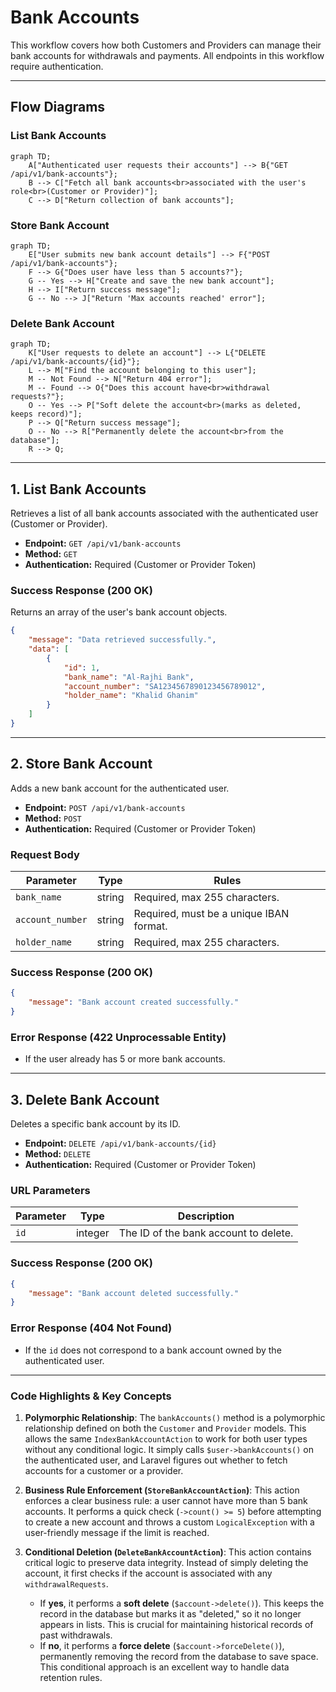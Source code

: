 # Bank Accounts

This workflow covers how both Customers and Providers can manage their bank accounts for withdrawals and payments. All endpoints in this workflow require authentication.

---

## Flow Diagrams

### List Bank Accounts
```mermaid
graph TD;
    A["Authenticated user requests their accounts"] --> B{"GET /api/v1/bank-accounts"};
    B --> C["Fetch all bank accounts<br>associated with the user's role<br>(Customer or Provider)"];
    C --> D["Return collection of bank accounts"];
```

### Store Bank Account
```mermaid
graph TD;
    E["User submits new bank account details"] --> F{"POST /api/v1/bank-accounts"};
    F --> G{"Does user have less than 5 accounts?"};
    G -- Yes --> H["Create and save the new bank account"];
    H --> I["Return success message"];
    G -- No --> J["Return 'Max accounts reached' error"];
```

### Delete Bank Account
```mermaid
graph TD;
    K["User requests to delete an account"] --> L{"DELETE /api/v1/bank-accounts/{id}"};
    L --> M["Find the account belonging to this user"];
    M -- Not Found --> N["Return 404 error"];
    M -- Found --> O{"Does this account have<br>withdrawal requests?"};
    O -- Yes --> P["Soft delete the account<br>(marks as deleted, keeps record)"];
    P --> Q["Return success message"];
    O -- No --> R["Permanently delete the account<br>from the database"];
    R --> Q;
```

---

## 1. List Bank Accounts

Retrieves a list of all bank accounts associated with the authenticated user (Customer or Provider).

-   **Endpoint:** `GET /api/v1/bank-accounts`
-   **Method:** `GET`
-   **Authentication:** Required (Customer or Provider Token)

### Success Response (200 OK)
Returns an array of the user's bank account objects.
```json
{
    "message": "Data retrieved successfully.",
    "data": [
        {
            "id": 1,
            "bank_name": "Al-Rajhi Bank",
            "account_number": "SA1234567890123456789012",
            "holder_name": "Khalid Ghanim"
        }
    ]
}
```

---

## 2. Store Bank Account

Adds a new bank account for the authenticated user.

-   **Endpoint:** `POST /api/v1/bank-accounts`
-   **Method:** `POST`
-   **Authentication:** Required (Customer or Provider Token)

### Request Body
| Parameter        | Type   | Rules                                           |
| ---------------- | ------ | ----------------------------------------------- |
| `bank_name`      | string | Required, max 255 characters.                   |
| `account_number` | string | Required, must be a unique IBAN format.         |
| `holder_name`    | string | Required, max 255 characters.                   |

### Success Response (200 OK)
```json
{
    "message": "Bank account created successfully."
}
```

### Error Response (422 Unprocessable Entity)
- If the user already has 5 or more bank accounts.

---

## 3. Delete Bank Account

Deletes a specific bank account by its ID.

-   **Endpoint:** `DELETE /api/v1/bank-accounts/{id}`
-   **Method:** `DELETE`
-   **Authentication:** Required (Customer or Provider Token)

### URL Parameters
| Parameter | Type    | Description                       |
| --------- | ------- | --------------------------------- |
| `id`      | integer | The ID of the bank account to delete. |

### Success Response (200 OK)
```json
{
    "message": "Bank account deleted successfully."
}
```

### Error Response (404 Not Found)
- If the `id` does not correspond to a bank account owned by the authenticated user.

---

### Code Highlights & Key Concepts

1.  **Polymorphic Relationship**: The `bankAccounts()` method is a polymorphic relationship defined on both the `Customer` and `Provider` models. This allows the same `IndexBankAccountAction` to work for both user types without any conditional logic. It simply calls `$user->bankAccounts()` on the authenticated user, and Laravel figures out whether to fetch accounts for a customer or a provider.

2.  **Business Rule Enforcement (`StoreBankAccountAction`)**: This action enforces a clear business rule: a user cannot have more than 5 bank accounts. It performs a quick check (`->count() >= 5`) before attempting to create a new account and throws a custom `LogicalException` with a user-friendly message if the limit is reached.

3.  **Conditional Deletion (`DeleteBankAccountAction`)**: This action contains critical logic to preserve data integrity. Instead of simply deleting the account, it first checks if the account is associated with any `withdrawalRequests`.
    -   If **yes**, it performs a **soft delete** (`$account->delete()`). This keeps the record in the database but marks it as "deleted," so it no longer appears in lists. This is crucial for maintaining historical records of past withdrawals.
    -   If **no**, it performs a **force delete** (`$account->forceDelete()`), permanently removing the record from the database to save space.
This conditional approach is an excellent way to handle data retention rules.
